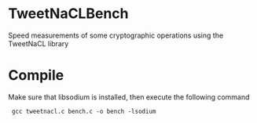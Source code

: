 # TweetNaCLBench
Speed measurements of some cryptographic operations using the TweetNaCL library

# Compile
Make sure that libsodium is installed, then execute the following command
```
 gcc tweetnacl.c bench.c -o bench -lsodium
```
